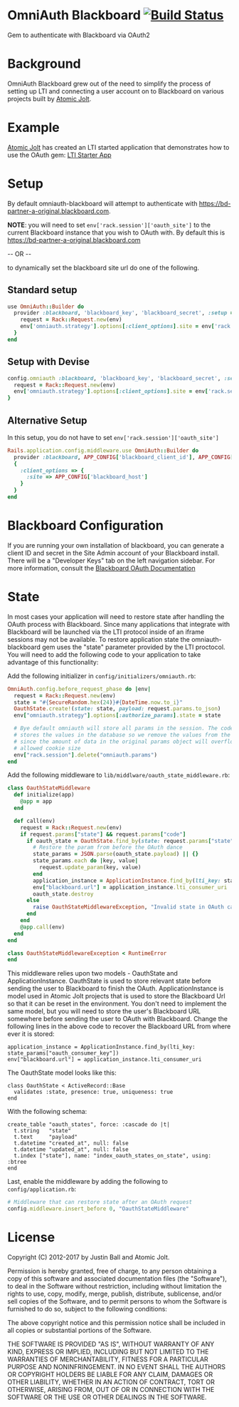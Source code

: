 # OmniAuth Blackboard [![Build Status](https://travis-ci.org/atomicjolt/omniauth-blackboard.svg?branch=master)](https://travis-ci.org/atomicjolt/omniauth-blackboard)
Gem to authenticate with Blackboard via OAuth2

# Background
OmniAuth Blackboard grew out of the need to simplify the process of setting up LTI
and connecting a user account on to Blackboard on various projects built by
[Atomic Jolt](http://www.atomicjolt.com).

# Example
[Atomic Jolt](http://www.atomicjolt.com) has created an LTI started application that demonstrates
how to use the OAuth gem:
[LTI Starter App](https://github.com/atomicjolt/lti_starter_app)

# Setup
By default omniauth-blackboard will attempt to authenticate with https://bd-partner-a-original.blackboard.com.

**NOTE**: you will need to set `env['rack.session']['oauth_site']` to the current
Blackboard instance that you wish to OAuth with. By default this is https://bd-partner-a-original.blackboard.com

-- OR --

to dynamically set the blackboard site url do one of the following.

## Standard setup

```ruby
use OmniAuth::Builder do
  provider :blackboard, 'blackboard_key', 'blackboard_secret', :setup => lambda{|env|
    request = Rack::Request.new(env)
    env['omniauth.strategy'].options[:client_options].site = env['rack.session']['oauth_site']
  }
end
```

## Setup with Devise

```ruby
config.omniauth :blackboard, 'blackboard_key', 'blackboard_secret', :setup => lambda{|env|
  request = Rack::Request.new(env)
  env['omniauth.strategy'].options[:client_options].site = env['rack.session']['oauth_site']
}
```

## Alternative Setup

In this setup, you do not have to set `env['rack.session']['oauth_site']`

```ruby
Rails.application.config.middleware.use OmniAuth::Builder do
  provider :blackboard, APP_CONFIG['blackboard_client_id'], APP_CONFIG['blackboard_client_secret'],
  {
    :client_options => {
      :site => APP_CONFIG['blackboard_host']
    }
  }
end
```


# Blackboard Configuration

If you are running your own installation of blackboard, you can generate a client ID
and secret in the Site Admin account of your Blackboard install. There will be a
"Developer Keys" tab on the left navigation sidebar. For more information,
consult the [Blackboard OAuth Documentation](https://bd-partner-a-original.blackboard.com/doc/api/file.oauth.html)


# State

In most cases your application will need to restore state after handling the OAuth process
with Blackboard. Since many applications that integrate with Blackboard will be launched via the LTI
protocol inside of an iframe sessions may not be available. To restore application state the
omniauth-blackboard gem uses the "state" parameter provided by the LTI proctocol. You will need
to add the following code to your application to take advantage of this functionality:


Add the following initializer in `config/initializers/omniauth.rb`:

```ruby
OmniAuth.config.before_request_phase do |env|
  request = Rack::Request.new(env)
  state = "#{SecureRandom.hex(24)}#{DateTime.now.to_i}"
  OauthState.create!(state: state, payload: request.params.to_json)
  env["omniauth.strategy"].options[:authorize_params].state = state

  # Bye default omniauth will store all params in the session. The code above
  # stores the values in the database so we remove the values from the session
  # since the amount of data in the original params object will overflow the
  # allowed cookie size
  env["rack.session"].delete("omniauth.params")
end
```

Add the following middleware to `lib/middlware/oauth_state_middleware.rb`:

```ruby
class OauthStateMiddleware
  def initialize(app)
    @app = app
  end

  def call(env)
    request = Rack::Request.new(env)
    if request.params["state"] && request.params["code"]
      if oauth_state = OauthState.find_by(state: request.params["state"])
        # Restore the param from before the OAuth dance
        state_params = JSON.parse(oauth_state.payload) || {}
        state_params.each do |key, value|
          request.update_param(key, value)
        end
        application_instance = ApplicationInstance.find_by(lti_key: state_params["oauth_consumer_key"])
        env["blackboard.url"] = application_instance.lti_consumer_uri
        oauth_state.destroy
      else
        raise OauthStateMiddlewareException, "Invalid state in OAuth callback"
      end
    end
    @app.call(env)
  end
end

class OauthStateMiddlewareException < RuntimeError
end
```

This middleware relies upon two models - OauthState and ApplicationInstance. OauthState is used to
store relevant state before sending the user to Blackboard to finish the OAuth. ApplicationInstance is
model used in Atomic Jolt projects that is used to store the Blackboard Url so that it can be reset in
the environment. You don't need to implement the same model, but you will need to store the user's
Blackboard URL somewhere before sending the user to OAuth with Blackboard. Change the following lines in the
above code to recover the Blackboard URL from where ever it is stored:

```
application_instance = ApplicationInstance.find_by(lti_key: state_params["oauth_consumer_key"])
env["blackboard.url"] = application_instance.lti_consumer_uri
```

The OauthState model looks like this:
```
class OauthState < ActiveRecord::Base
  validates :state, presence: true, uniqueness: true
end
```

With the following schema:
```
create_table "oauth_states", force: :cascade do |t|
  t.string   "state"
  t.text     "payload"
  t.datetime "created_at", null: false
  t.datetime "updated_at", null: false
  t.index ["state"], name: "index_oauth_states_on_state", using: :btree
end
```

Last, enable the middleware by adding the following to `config/application.rb`:

```ruby
# Middleware that can restore state after an OAuth request
config.middleware.insert_before 0, "OauthStateMiddleware"
```


# License

Copyright (C) 2012-2017 by Justin Ball and Atomic Jolt.

Permission is hereby granted, free of charge, to any person obtaining a copy
of this software and associated documentation files (the "Software"), to deal
in the Software without restriction, including without limitation the rights
to use, copy, modify, merge, publish, distribute, sublicense, and/or sell
copies of the Software, and to permit persons to whom the Software is
furnished to do so, subject to the following conditions:

The above copyright notice and this permission notice shall be included in
all copies or substantial portions of the Software.

THE SOFTWARE IS PROVIDED "AS IS", WITHOUT WARRANTY OF ANY KIND, EXPRESS OR
IMPLIED, INCLUDING BUT NOT LIMITED TO THE WARRANTIES OF MERCHANTABILITY,
FITNESS FOR A PARTICULAR PURPOSE AND NONINFRINGEMENT. IN NO EVENT SHALL THE
AUTHORS OR COPYRIGHT HOLDERS BE LIABLE FOR ANY CLAIM, DAMAGES OR OTHER
LIABILITY, WHETHER IN AN ACTION OF CONTRACT, TORT OR OTHERWISE, ARISING FROM,
OUT OF OR IN CONNECTION WITH THE SOFTWARE OR THE USE OR OTHER DEALINGS IN
THE SOFTWARE.
